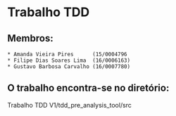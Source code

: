 # Trabalho TDD

## Membros:
	* Amanda Vieira Pires      (15/0004796 
	* Filipe Dias Soares Lima  (16/0006163)
	* Gustavo Barbosa Carvalho (16/0007780)

## O trabalho encontra-se no diretório:

Trabalho TDD V1/tdd_pre_analysis_tool/src

